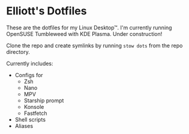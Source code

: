 # Elliott's Dotfiles

These are the dotfiles for my Linux Desktop™. I'm currently running OpenSUSE Tumbleweed with KDE Plasma. Under construction!

Clone the repo and create symlinks by running `stow dots` from the repo directory.

Currently includes:
* Configs for
  * Zsh
  * Nano
  * MPV
  * Starship prompt
  * Konsole
  * Fastfetch
* Shell scripts
* Aliases
